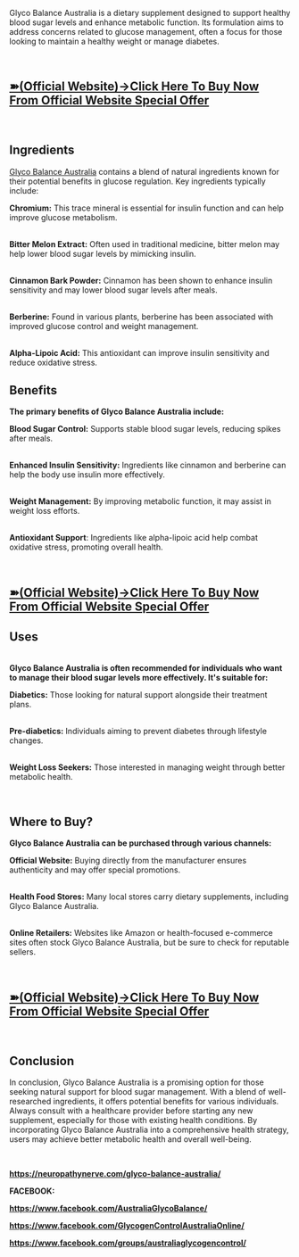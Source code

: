 <p>Glyco Balance Australia is a dietary supplement designed to support healthy blood sugar levels and enhance metabolic function. Its formulation aims to address concerns related to glucose management, often a focus for those looking to maintain a healthy weight or manage diabetes.</p>
<p>&nbsp;</p>
<h2 class="western"><strong><a href="https://neuropathynerve.com/glyco-balance-australia-buy/">➽(Official Website)&rarr;Click Here To Buy Now From Official Website Special Offer</a></strong></h2>
<p>&nbsp;</p>
<h2><strong>Ingredients</strong></h2>
<p><a href="https://www.facebook.com/AustraliaGlycoBalance/">Glyco Balance Australia</a> contains a blend of natural ingredients known for their potential benefits in glucose regulation. Key ingredients typically include:</p>
<p><strong>Chromium:</strong> This trace mineral is essential for insulin function and can help improve glucose metabolism.</p>
<p><br /><strong>Bitter Melon Extract:</strong> Often used in traditional medicine, bitter melon may help lower blood sugar levels by mimicking insulin.</p>
<p><br /><strong>Cinnamon Bark Powder:</strong> Cinnamon has been shown to enhance insulin sensitivity and may lower blood sugar levels after meals.</p>
<p><br /><strong>Berberine:</strong> Found in various plants, berberine has been associated with improved glucose control and weight management.</p>
<p><br /><strong>Alpha-Lipoic Acid:</strong> This antioxidant can improve insulin sensitivity and reduce oxidative stress.</p>
<h2><strong>Benefits</strong></h2>
<p><strong>The primary benefits of Glyco Balance Australia include:</strong></p>
<p><strong>Blood Sugar Control:</strong> Supports stable blood sugar levels, reducing spikes after meals.</p>
<p><br /><strong>Enhanced Insulin Sensitivity:</strong> Ingredients like cinnamon and berberine can help the body use insulin more effectively.</p>
<p><br /><strong>Weight Management:</strong> By improving metabolic function, it may assist in weight loss efforts.</p>
<p><br /><strong>Antioxidant Support</strong>: Ingredients like alpha-lipoic acid help combat oxidative stress, promoting overall health.</p>
<p>&nbsp;</p>
<h2 class="western"><strong><a href="https://neuropathynerve.com/glyco-balance-australia-buy/">➽(Official Website)&rarr;Click Here To Buy Now From Official Website Special Offer</a></strong></h2>
<h2>Uses</h2>
<p><br /><strong>Glyco Balance Australia is often recommended for individuals who want to manage their blood sugar levels more effectively. It's suitable for:</strong></p>
<p><strong>Diabetics:</strong> Those looking for natural support alongside their treatment plans.</p>
<p><br /><strong>Pre-diabetics:</strong> Individuals aiming to prevent diabetes through lifestyle changes.</p>
<p><br /><strong>Weight Loss Seekers:</strong> Those interested in managing weight through better metabolic health.</p>
<p>&nbsp;</p>
<h2>Where to Buy?</h2>
<p><strong>Glyco Balance Australia can be purchased through various channels:</strong></p>
<p><strong>Official Website:</strong> Buying directly from the manufacturer ensures authenticity and may offer special promotions.</p>
<p><br /><strong>Health Food Stores:</strong> Many local stores carry dietary supplements, including Glyco Balance Australia.</p>
<p><br /><strong>Online Retailers:</strong> Websites like Amazon or health-focused e-commerce sites often stock Glyco Balance Australia, but be sure to check for reputable sellers.</p>
<p>&nbsp;</p>
<h2 class="western"><strong><a href="https://neuropathynerve.com/glyco-balance-australia-buy/">➽(Official Website)&rarr;Click Here To Buy Now From Official Website Special Offer</a></strong></h2>
<p>&nbsp;</p>
<h2>Conclusion</h2>
<p>In conclusion, Glyco Balance Australia is a promising option for those seeking natural support for blood sugar management. With a blend of well-researched ingredients, it offers potential benefits for various individuals. Always consult with a healthcare provider before starting any new supplement, especially for those with existing health conditions. By incorporating Glyco Balance Australia into a comprehensive health strategy, users may achieve better metabolic health and overall well-being.</p>
<p>&nbsp;</p>
<p><strong><a href="https://neuropathynerve.com/glyco-balance-australia/">https://neuropathynerve.com/glyco-balance-australia/</a></strong></p>
<p><strong>FACEBOOK:</strong></p>
<p><strong><a href="https://www.facebook.com/AustraliaGlycoBalance/">https://www.facebook.com/AustraliaGlycoBalance/</a></strong></p>
<p><strong><a href="https://www.facebook.com/GlycogenControlAustraliaOnline/">https://www.facebook.com/GlycogenControlAustraliaOnline/</a></strong></p>
<p><strong><a href="https://www.facebook.com/groups/australiaglycogencontrol/">https://www.facebook.com/groups/australiaglycogencontrol/</a></strong></p>
<p>&nbsp;</p>
